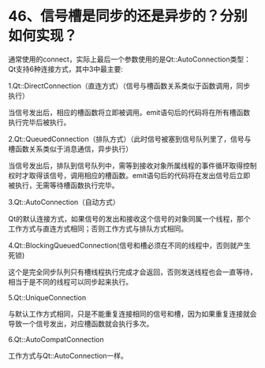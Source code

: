 # 46、信号槽是同步的还是异步的？分别如何实现？

通常使用的connect，实际上最后一个参数使用的是Qt::AutoConnection类型：Qt支持6种连接方式，其中3中最主要:

1.Qt::DirectConnection（直连方式）（信号与槽函数关系类似于函数调用，同步执行）

  当信号发出后，相应的槽函数将立即被调用。emit语句后的代码将在所有槽函数执行完毕后被执行。

2.Qt::QueuedConnection（排队方式）（此时信号被塞到信号队列里了，信号与槽函数关系类似于消息通信，异步执行）

  当信号发出后，排队到信号队列中，需等到接收对象所属线程的事件循环取得控制权时才取得该信号，调用相应的槽函数。emit语句后的代码将在发出信号后立即被执行，无需等待槽函数执行完毕。

3.Qt::AutoConnection（自动方式）

  Qt的默认连接方式，如果信号的发出和接收这个信号的对象同属一个线程，那个工作方式与直连方式相同；否则工作方式与排队方式相同。

4.Qt::BlockingQueuedConnection(信号和槽必须在不同的线程中，否则就产生死锁)

  这个是完全同步队列只有槽线程执行完成才会返回，否则发送线程也会一直等待，相当于是不同的线程可以同步起来执行。

5.Qt::UniqueConnection

  与默认工作方式相同，只是不能重复连接相同的信号和槽，因为如果重复连接就会导致一个信号发出，对应槽函数就会执行多次。

6.Qt::AutoCompatConnection

工作方式与Qt::AutoConnection一样。